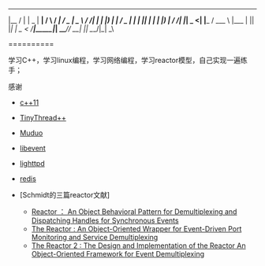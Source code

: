  ______     ____  _____    _    ____ _____ ___  ____  
|__  / |   |  _ \| ____|  / \  / ___|_   _/ _ \|  _ \ 
  / /| |   | |_) |  _|   / _ \| |     | || | | | |_) |
 / /_| |___|  _ <| |___ / ___ \ |___  | || |_| |  _ < 
/____|_____|_| \_\_____/_/   \_\____| |_| \___/|_| \_\

==========

学习C++，学习linux编程，学习网络编程，学习reactor模型，自己实现一遍练手；

感谢

* [c++11](http://www.cplusplus.com/reference/)

* [TinyThread++](http://tinythreadpp.bitsnbites.eu/)

* [Muduo](https://github.com/chenshuo/muduo)

* [libevent](http://libevent.org/)  

* [lighttpd](https://github.com/lizhenghn123/lighttpd1.4)

* [redis](https://github.com/antirez/redis)

* [Schmidt的三篇reactor文献]
	* [Reactor ： An Object Behavioral Pattern for Demultiplexing and Dispatching Handles for Synchronous Events](http://www.cs.wustl.edu/~schmidt/PDF/reactor-siemens.pdf)
	* [The Reactor : An Object-Oriented Wrapper for Event-Driven Port Monitoring and Service Demultiplexing](https://www.dre.vanderbilt.edu/~schmidt/PDF/Reactor1-93.pdf)
	* [The Reactor 2 : The Design and Implementation of the Reactor An Object-Oriented Framework for Event Demultiplexing](https://www.dre.vanderbilt.edu/~schmidt/PDF/Reactor2-93.pdf)
